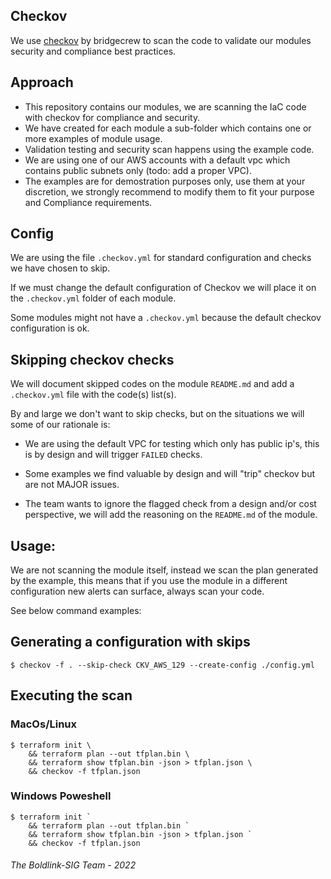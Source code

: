 ## Checkov

We use [checkov](https://www.checkov.io/) by bridgecrew to scan the code to validate our modules security and compliance best practices.

## Approach

* This repository contains our modules, we are scanning the IaC code with checkov for compliance and security.
* We have created for each module a sub-folder which contains one or more examples of module usage.
* Validation testing and security scan happens using the example code.
* We are using one of our AWS accounts with a default vpc which contains public subnets only (todo: add a proper VPC).
* The examples are for demostration purposes only, use them at your discretion, we strongly recommend to modify them to fit your purpose and Compliance requirements.

## Config

We are using the file `.checkov.yml` for standard configuration and checks we have chosen to skip.

If we must change the default configuration of Checkov we will place it on the `.checkov.yml` folder of each module.

Some modules might not have a `.checkov.yml` because the default checkov configuration is ok.

## Skipping checkov checks

We will document skipped codes on the module `README.md` and add a `.checkov.yml` file with the code(s) list(s).

By and large we don't want to skip checks, but on the situations we will some of our rationale is:

* We are using the default VPC for testing which only has public ip's, this is by design and will trigger `FAILED` checks.

* Some examples we find valuable by design and will "trip" checkov but are not MAJOR issues.

* The team wants to ignore the flagged check from a design and/or cost perspective, we will add the reasoning on the `README.md` of the module.

## Usage:

We are not scanning the module itself, instead we scan the plan generated by the example, this means that if you use the module in a different configuration new alerts can surface, always scan your code.

See below command examples:

## Generating a configuration with skips
```console
$ checkov -f . --skip-check CKV_AWS_129 --create-config ./config.yml
```

## Executing the scan

### MacOs/Linux
```console
$ terraform init \
    && terraform plan --out tfplan.bin \
    && terraform show tfplan.bin -json > tfplan.json \
    && checkov -f tfplan.json 
```

### Windows Poweshell
```console
$ terraform init `
    && terraform plan --out tfplan.bin `
    && terraform show tfplan.bin -json > tfplan.json `
    && checkov -f tfplan.json
```









###### The Boldlink-SIG Team - 2022

